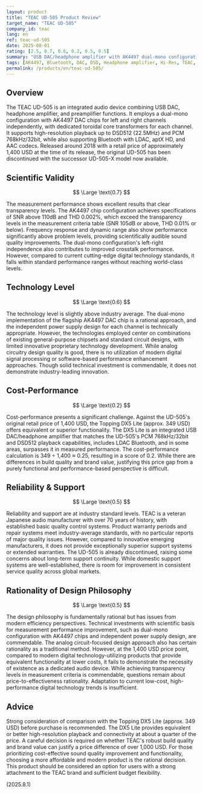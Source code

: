 ```yaml
---
layout: product
title: "TEAC UD-505 Product Review"
target_name: "TEAC UD-505"
company_id: teac
lang: en
ref: teac-ud-505
date: 2025-08-01
rating: [2.5, 0.7, 0.6, 0.2, 0.5, 0.5]
summary: "USB DAC/headphone amplifier with AK4497 dual-mono configuration. Scientific validity clears transparency levels, but cost-performance faces challenges compared to Topping DX5 Lite."
tags: [AK4497, Bluetooth, DAC, DSD, Headphone amplifier, Hi-Res, TEAC, USB]
permalink: /products/en/teac-ud-505/
---
```

## Overview

The TEAC UD-505 is an integrated audio device combining USB DAC, headphone amplifier, and preamplifier functions. It employs a dual-mono configuration with AK4497 DAC chips for left and right channels independently, with dedicated toroidal core transformers for each channel. It supports high-resolution playback up to DSD512 (22.5MHz) and PCM 768kHz/32bit, while also supporting Bluetooth with LDAC, aptX HD, and AAC codecs. Released around 2018 with a retail price of approximately 1,400 USD at the time of its release, the original UD-505 has been discontinued with the successor UD-505-X model now available.

## Scientific Validity

$$ \Large \text{0.7} $$

The measurement performance shows excellent results that clear transparency levels. The AK4497 chip configuration achieves specifications of SNR above 110dB and THD 0.002%, which exceed the transparency levels in the measurement criteria table (SNR 105dB or above, THD 0.01% or below). Frequency response and dynamic range also show performance significantly above problem levels, providing scientifically audible sound quality improvements. The dual-mono configuration's left-right independence also contributes to improved crosstalk performance. However, compared to current cutting-edge digital technology standards, it falls within standard performance ranges without reaching world-class levels.

## Technology Level

$$ \Large \text{0.6} $$

The technology level is slightly above industry average. The dual-mono implementation of the flagship AK4497 DAC chip is a rational approach, and the independent power supply design for each channel is technically appropriate. However, the technologies employed center on combinations of existing general-purpose chipsets and standard circuit designs, with limited innovative proprietary technology development. While analog circuitry design quality is good, there is no utilization of modern digital signal processing or software-based performance enhancement approaches. Though solid technical investment is commendable, it does not demonstrate industry-leading innovation.

## Cost-Performance

$$ \Large \text{0.2} $$

Cost-performance presents a significant challenge. Against the UD-505's original retail price of 1,400 USD, the Topping DX5 Lite (approx. 349 USD) offers equivalent or superior functionality. The DX5 Lite is an integrated USB DAC/headphone amplifier that matches the UD-505's PCM 768kHz/32bit and DSD512 playback capabilities, includes LDAC Bluetooth, and in some areas, surpasses it in measured performance. The cost-performance calculation is 349 ÷ 1,400 ≈ 0.25, resulting in a score of 0.2. While there are differences in build quality and brand value, justifying this price gap from a purely functional and performance-based perspective is difficult.

## Reliability & Support

$$ \Large \text{0.5} $$

Reliability and support are at industry standard levels. TEAC is a veteran Japanese audio manufacturer with over 70 years of history, with established basic quality control systems. Product warranty periods and repair systems meet industry-average standards, with no particular reports of major quality issues. However, compared to innovative emerging manufacturers, it does not provide exceptionally superior support systems or extended warranties. The UD-505 is already discontinued, raising some concerns about long-term support continuity. While domestic support systems are well-established, there is room for improvement in consistent service quality across global markets.

## Rationality of Design Philosophy

$$ \Large \text{0.5} $$

The design philosophy is fundamentally rational but has issues from modern efficiency perspectives. Technical investments with scientific basis for measurement performance improvement, such as dual-mono configuration with AK4497 chips and independent power supply design, are commendable. The analog circuit-focused design approach also has certain rationality as a traditional method. However, at the 1,400 USD price point, compared to modern digital technology-utilizing products that provide equivalent functionality at lower costs, it fails to demonstrate the necessity of existence as a dedicated audio device. While achieving transparency levels in measurement criteria is commendable, questions remain about price-to-effectiveness rationality. Adaptation to current low-cost, high-performance digital technology trends is insufficient.

## Advice

Strong consideration of comparison with the Topping DX5 Lite (approx. 349 USD) before purchase is recommended. The DX5 Lite provides equivalent or better high-resolution playback and connectivity at about a quarter of the price. A careful decision is required on whether TEAC's robust build quality and brand value can justify a price difference of over 1,000 USD. For those prioritizing cost-effective sound quality improvement and functionality, choosing a more affordable and modern product is the rational decision. This product should be considered an option for users with a strong attachment to the TEAC brand and sufficient budget flexibility.

(2025.8.1)
